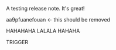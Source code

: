 A testing release note. It's great!

aa9pfuanefouan <- this should be removed

HAHAHAHA LALALA HAHAHA

TRIGGER
